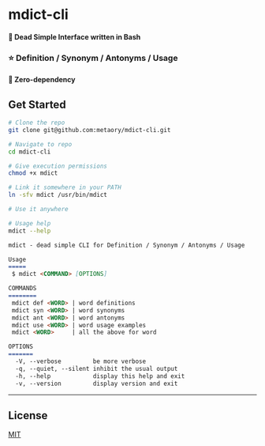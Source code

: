 # mdict-cli

#### 🧊 Dead Simple Interface written in Bash
### ⭐ Definition / Synonym / Antonyms / Usage
#### 🍉 Zero-dependency

Get Started
-----------

```bash
# Clone the repo
git clone git@github.com:metaory/mdict-cli.git

# Navigate to repo
cd mdict-cli

# Give execution permissions
chmod +x mdict

# Link it somewhere in your PATH
ln -sfv mdict /usr/bin/mdict

# Use it anywhere

# Usage help
mdict --help
```
```md
mdict - dead simple CLI for Definition / Synonym / Antonyms / Usage

Usage
=====
 $ mdict <COMMAND> [OPTIONS]

COMMANDS
========
 mdict def <WORD> | word definitions
 mdict syn <WORD> | word synonyms
 mdict ant <WORD> | word antonyms
 mdict use <WORD> | word usage examples
 mdict <WORD>     | all the above for word

OPTIONS
=======
  -V, --verbose         be more verbose
  -q, --quiet, --silent inhibit the usual output
  -h, --help            display this help and exit
  -v, --version         display version and exit
```

---

## License

[MIT](LICENSE)
